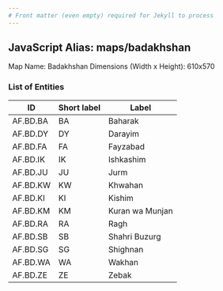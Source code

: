 ```yaml
---
# Front matter (even empty) required for Jekyll to process
---
```


## JavaScript Alias: maps/badakhshan

Map Name: Badakhshan
Dimensions (Width x Height): 610x570





### List of Entities

ID | Short label | Label
---|---|---|
AF.BD.BA|BA|Baharak
AF.BD.DY|DY|Darayim
AF.BD.FA|FA|Fayzabad
AF.BD.IK|IK|Ishkashim
AF.BD.JU|JU|Jurm
AF.BD.KW|KW|Khwahan
AF.BD.KI|KI|Kishim
AF.BD.KM|KM|Kuran wa Munjan
AF.BD.RA|RA|Ragh
AF.BD.SB|SB|Shahri Buzurg
AF.BD.SG|SG|Shighnan
AF.BD.WA|WA|Wakhan
AF.BD.ZE|ZE|Zebak